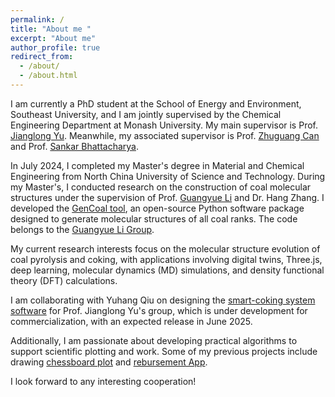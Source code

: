 ```yaml
---
permalink: /
title: "About me "
excerpt: "About me"
author_profile: true
redirect_from: 
  - /about/
  - /about.html
---
```


I am currently a PhD student at the School of Energy and Environment, Southeast University, and I am jointly supervised by the Chemical Engineering Department at Monash University. My main supervisor is Prof. [Jianglong Yu](https://research.monash.edu/en/persons/jianglong-yu). Meanwhile, my associated supervisor is Prof. [Zhuguang Can](https://https://power.seu.edu.cn/zgc/list.htm) and Prof. [Sankar Bhattacharya](https://research.monash.edu/en/persons/sankar-bhattacharya).

In July 2024, I completed my Master's degree in Material and Chemical Engineering from North China University of Science and Technology. During my Master's, I conducted research on the construction of coal molecular structures under the supervision of Prof. [Guangyue Li](https://hg.ncst.edu.cn/col/1684291858330/2022/10/03/1664764516444.html) and Dr. Hang Zhang. I developed the [GenCoal tool](https://gencoal.readthedocs.io/en/latest/), an open-source Python software package designed to generate molecular structures of all coal ranks. The code belongs to the [Guangyue Li Group](https://github.com/GYLiGroup).

My current research interests focus on the molecular structure evolution of coal pyrolysis and coking, with applications involving digital twins, Three.js, deep learning, molecular dynamics (MD) simulations, and density functional theory (DFT) calculations.

I am collaborating with Yuhang Qiu on designing the [smart-coking system software](http:///) for Prof. Jianglong Yu's group, which is under development for commercialization, with an expected release in June 2025.

Additionally, I am passionate about developing practical algorithms to support scientific plotting and work. Some of my previous projects include drawing [chessboard plot](colab) and [rebursement App](colab).

I look forward to any interesting cooperation!
